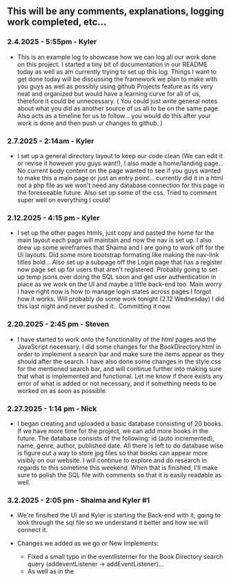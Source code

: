 ## This will be any comments, explanations, logging work completed, etc...

### 2.4.2025 - 5:55pm - Kyler
- This is an example log to showcase how we can log all our work done on this project. I started a tiny bit of documentation in our README today as well as am currently trying to set up this log. Things I want to get done today will be discussing the framework we plan to make with you guys as well as possibly using github Projects feature as its very neat and organized but would have a learning curve for all of us, therefore it could be unnecessary. ( You could just write general notes about what you did as another source of us all to be on the same page. Also acts as a timeline for us to follow... you would do this after your work is done and then push ur changes to github. )

### 2.7.2025 - 2:14am - Kyler
- I set up a general directory layout to keep our code clean (We can edit it or revise it however you guys want!), I also made a home/landing page... No current body content on the page wanted to see if you guys wanted to make this a main page or just an entry point... currently did it in a html not a php file as we won't need any database connection for this page in the foreseeable future. Also set up some of the css. Tried to comment super well on everything I could! 

### 2.12.2025 - 4:15 pm - Kyler
- I set up the other pages htmls, just copy and pasted the home for the main layout each page will maintain and now the nav is set up. I also drew up some wireframes that Shaima and I are going to work off for the Ui layouts. Did some more bootstrap formating like making the nav-link titles bold... Also set up a subpage off the Login page that has a register now page set up for users that aren't registered. Probably going to set up temp jsons over doing the SQL soon and get user authentication in place as we work on the UI and maybe a little back-end too. Main worry I have right now is how to manage login states across pages I forgot how it works. Will probably do some work tonight (2.12 Wednesday) I did this last night and never pushed it.. Committing it now.

### 2.20.2025 - 2:45 pm - Steven
- I have started to work onto the functionality of the html pages and the JavaScript necessary. I did some changes for the BookDirectory.html in order to implement a search bar and make sure the items appear as they should after the search. I have also done some changes in the style.css for the mentioned search bar, and will continue further into making sure that what is implemented and functional. Let me know if there exists any error of what is added or not necessary, and if something needs to be worked on as soon as possible.

### 2.27.2025 - 1:14 pm - Nick
- I began creating and uploaded a basic database consisting of 20 books. If we have more time for the project, we can add more books in the future. The database consists of the following: id (auto incremented), name, genre, author, published date. All there is left to do database wise is figure out a way to store jpg files so that books can appear more visibly on our website. I will continue to explore and do research in regards to this sometime this weekend. When that is finished, I'll make sure to polish the SQL file with comments so that it is easily readable as well.

### 3.2.2025 - 2:05 pm - Shaima and Kyler #1 
- We're finsihed the UI and Kyler is starting the Back-end with it, going to look through the sql file so we understand it better and how we will connect it. 

- Changes we added as we go or New Implements:
    - Fixed a small typo in the eventlisterner for the Book Directory search query (addeventListener -> addEventListener)... 
    - As well as in the <script> changed the If/Else block statement to an inLine style for if else...
          - (Its just a shortcut that basically does -> condition ? Do_This_if_Expression_is_True : Do_this_if_expression_is_false; -> title.includes(query) ? 'block' : 'none') so if the title is included in the query it will display the data in the block format and if it is not its null or 'none' in this example so nothing displayed...
    - Changed the htmls to php to start gettign ready to connect to the database..
    - Set up a php file that hold the connection code to the BookDB (books.sql) database for easy connections.
    - Set up the carousel with php to populate the carousel-items with the data ... we just need to link imgs whcih i explained easily how to connect them in the Home.php on line 61
          - I also spent about 3 hours getting this to work because the active slide wasn't setting properly b/c I populated it said carousel-itemactive instead of carousel-item active .... (didn't concate the space in correctly... )
    - Currently I also clearly have this working through connecting this through MariaDB in XAMPP, here is hwo for the groupmates who have not used XAMPP:
            - Download XAMPP from internet (if do not already have it)
            - Once Installed and ready open XAMPP and start Apache and MySQL (all the default settings should be fine)
            - Carry the Whole repository into htdocs in XAMPP -> You can search ur files with XAMPP on ur computer and XAMPP_home or something like that should bring you to the right directory..
            - Put the whole project in httdocs if on windows... I think it may be different for MacOS .. .just chatgbt it or look at documentation should be easy to figure out...
            - open -> http://localhost/phpmyadmin/ 
            - Go to export and export the BookDB database in the phpmyadmin dashboard and leave all the settings the same
            - now open the project -> http://localhost/Library-Management-System/Front-End/Home.php and it should be working as a WebServer with the Database connected !!! 
      - Going to push this code now and start working on the rest of the To-Do list with Shaima! (6:13pm)

### 3.2.2025 - 9:58 pm - Shaima and Kyler #2
- Setup the Home.php <--- Mostly finished
- Features to be added to Home.php
      - Populate the dashboard with user data when the userDB is set up..
      - Make functionality for Admins like user management on Home.php if a User has credentials
      - Possibly make the Staff Picks be able to be set if a user has admin credentials <- Currently it just selects 4 random books from the BookDB

### 3.2.2025 - 10:58pm - Kyler #3
- Setup the Bookdirectory 3-block grid where php fills all the books and their info into a infite scroll on BookDirectory.php
- Setup the search bar query and edited the js search from objects to php search function that $_GET to search the vault by author, title, or genre.. so a filter bar is no longer useful.. I think we need to add books.. thinking about making a script to populate the database to save time in the future.. would only need to get the jpgs then.. Think I am done for today. 

### 3.19.2025 - 2:14pm - Kyler
- I wrote the script (BookDetails.php) that loads in BookDB data and populates UI for the page. It is dynamically based of the 'id' of the book so it works for all books. Has essential error checking to deal with incorrectly returned 'id' attributes for the entity it pulls from. 
- Things we need to focus on next:
      - UserDB *****
      - Admin and User logins and auth
      - AdminDashboard (Make a whole seperate page?)
      - Populate the User Dashboard on the Home.php with User data
      - Scripts for checkouts and managing user data
      - Admin BackEnd Scripts to give them functionality over User and Book Management
      - Add a Btn to the BookDetails Data for a User to checkout that book (As well as the BackEnd Script to accomapny the UI)
      - That's all that comes to my mind right now to be accomplished.. ^^ (Once the UserDB is in place we can get the rest done decently quick)

### 3.20.2025 - 2:00pm - Steven
- I added a new table for the book database, in which the synopsis is added. The idea is to fill up more the book details page. This is in regard so the user can have more of a better experience, so to know what the book is about in case they are not familiar with it. As well as adding this change to the php page so it displays the mentioned synopsis, I resized the book covers as it was something mentioned in the Milestone 1 conversation, since the past version would cut off the cover and therefore not display it properly. The change was from an "object-fit: cover" to "object-fit: contain", and added a black background for the blank space surrounding said cover. I am not sure if it is the best way to display it, but if there is any way to make it look better I'll be sure to implement it.

### 3.30.2025 - 10:00pm - Nick
- I created multiple files for the signing in / registration portion of our project. I first created the profiles table in SQL, to store any inputted data from our website. It has a name, email, password, and id as a primary key. After finishing that, I began working on some php files to create functionality between the database and our website. I slightly changed the db_connect.php file which added our second database. Following that, I created four php files as a general basis. register.php handles when a user is creating a new account for the first time. login.php will search our current database for the email and password inputted. logout.php is a small, brief code that logs a given user out. Lastly, the dashboard.php deals with all cookies involved with the process of logging in. I will try and polish more of the program tomorrow if I have time with Kyler.

### 04.02.2025 - 11:47pm - Kyler #1 
- I reviewed some of the php files Nick made. (They were great @Nick ! ). I merged the register.php into the registrationPage.php. I set up the Form and the php code using POST to get the credentials and add a user to the database. I modified the PHP code with establishing the connection and adding a new user into the database to use a if/else statement to run a check to see if users had already been registered (Works off of Email). I modifed the db_connect.php to run off a single database with tables for books (Same as before) and now also includes (Profiles which is for users (Again thank u Nick). So The only change is we have one database instead of 2 so later on we can have data communicate across the database). And just some other small minor changes and implements that I cannot rememeber. SO now when u guys pull the codebase next time just make sure you either add the profiles table (users.sql) into the current database you have with PhpMyAdmin or make a new one and add them both. (Only if you care that your current DB b/c it is proabably named BookDB or something, doesn't matter from a functional standpoint if you just add the new table into the current DB.)
     
      - The registration Page is fully functional now, go check it out! Also the only thing I need to change about it is better error messages and success messages. maybe successful registration redirects you to the home page ? IDK not sure yet... Defintely the error messages needs to be like a pop up card or something, its currently just text at the top of the screen.

- Things that need to be implemented :
      - The login.php script needs to be merged and added with the Login.php Page script.
      - We should probably modify the Profile table in the DB to handle roles (Admin, user, etc... Maybe only those two?) and also also modify the php script to assign roles based off credentials for logins which will control a redirect to an Admin Dashboard 
      - The Admin Dashboard view and functionality (This is probably our biggest hurdle tbh the rest should go quick when I get past this 379 test on Monday I'll finish a lot up.)
      - We still need to do the merge for the User Dashboard on the homepage.. This might be a little difficult because we probably need to add a Checkout table and connect it to users Profiles Table and Books Table.
      - Still need the btn for Book checkout on the BookDetails page... Look up for more info...
      - I think that is generally the larger changes we need to add.

### 04.03.2025 - 12:45pm - Nick

- I decided to create an employees table for our website. There needs to be some more adjusting that I will do at some point next week. This includes the incorporation of log in info which is something I need to research. I also inserted a few sample employees as well to give everyone an idea of how the employees structure will look. This whole database is subject to change, I just wanted to give everyone a general basis of what it is and should look like. As I previously said, I will work on the rest next week once Kyler completes the login / registration portion so that the database can properly connect. 

### 04.16.2025 - 5:08 pm - Kyler
- I implemented a few minor things and polished some errors I had noticed with alert messages and such.
- So I finished the Login.php, the logout.php, and the session handling persistance across pages. So now Registration -> Login -> Logout are all fully complete.
- Things we need to implement still :
      - Admin View -> Just a new page that populates with data from the DBs and sets up admin credentials, etc..
      - I need to populate the user dashboard with the user's data (Checkouts, Returns due, etc...) (SHOULDN'T BE HARD)
      - Add a checkout button to the BookDetails page and the php to go with it.
      - Make a Checkout Table that is associated with a user through a PK to FK
      - Make a return button or have books auto return when they are overdue (Simulate returns?)
      - That should be about everything we have to do in total! 

### 04.16.2025 - 10:52 pm - Kyler #2
- I built the `BookBorrowed.php` page which shows all currently checked-out books for the logged-in user. It uses a SQL join between `checkouts` and `books` and filters by `return_date IS NULL`. The UI mimics the grid layout used on the BookDetails page with a responsive Bootstrap card grid.
- I created a `Return.php` script that updates the `return_date` for a specific checkout ID (instead of deleting it), and redirects the user back to BookBorrowed.php with a success or failure alert.
- I added a "Return Book" button to each card in BookBorrowed.php. The button is wrapped in a `<form>` that posts the `checkout_id`.
- On BookBorrowed.php, I added Bootstrap alerts to confirm whether the return succeeded or failed (green success or red failure banner above the grid).
- I updated the Home.php dashboard logic:
      - `borrowedCount`: now only counts books where `return_date IS NULL`
      - `dueSoonCount`: only includes active loans due within 7 days
      - `hasOverdue`: only flags books with `return_date IS NULL AND due_date < CURDATE()`
      - These values now accurately reflect the user’s current checkout status.
- I added a navbar link and dashboard card button to take the user to their BookBorrowed.php page.
- I also added **30 new books to the database** (IDs 21–50) using an `INSERT INTO books` SQL statement. I updated genres, fixed incorrect publication years, ensured image paths were correct, and chatgbt'd synopsis for each one.
- All data was checked and cleaned, so these are ready to use in any UI displays like carousels, staff picks, or search listings.
- Everything tested successfully. The return system now works end-to-end, and user dashboard values are synced in real time.

### 04.23.2025 - 12:57 PM - Kyler
- Added an Admin Dashboard with proper verification of level of User Priv, It has 6 admin tools. This is the final implement for the project only thing that may be done now will be addition of books as well as polish of general use of project.


